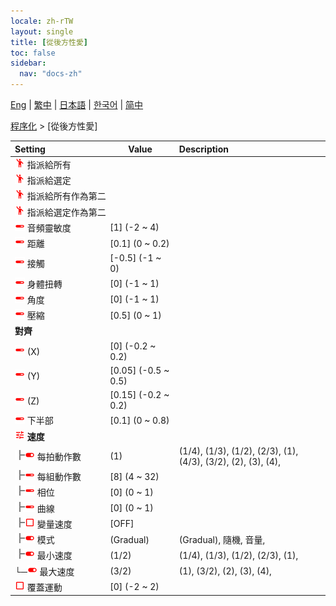 ```yaml
---
locale: zh-rTW
layout: single
title: [從後方性愛]
toc: false
sidebar:
  nav: "docs-zh"
---
```

[Eng](/dancexr/menu/2025.4/motion/sex_from_behind) | [繁中](/tw/dancexr/menu/2025.4/motion/sex_from_behind) | [日本語](/jp/dancexr/menu/2025.4/motion/sex_from_behind) | [한국어](/kr/dancexr/menu/2025.4/motion/sex_from_behind) | [简中](/zh/dancexr/menu/2025.4/motion/sex_from_behind)

[程序化](../menu#程序化) > [從後方性愛]



| Setting | Value | Description |
| :--- | --- | :--- |
|<nobr><img src="/images/icon/ic_motion.png" alt="motion icon"/> 指派給所有</nobr>|| 
|<nobr><img src="/images/icon/ic_motion.png" alt="motion icon"/> 指派給選定</nobr>|| 
|<nobr><img src="/images/icon/ic_motion.png" alt="motion icon"/> 指派給所有作為第二</nobr>|| 
|<nobr><img src="/images/icon/ic_motion.png" alt="motion icon"/> 指派給選定作為第二</nobr>|| 
|<nobr><img src="/images/icon/ic_slider.png" alt="slider icon"/> 音頻靈敏度</nobr>| [1] (-2 ~ 4) | 
|<nobr><img src="/images/icon/ic_slider.png" alt="slider icon"/> 距離</nobr>| [0.1] (0 ~ 0.2) | 
|<nobr><img src="/images/icon/ic_slider.png" alt="slider icon"/> 接觸</nobr>| [-0.5] (-1 ~ 0) | 
|<nobr><img src="/images/icon/ic_slider.png" alt="slider icon"/> 身體扭轉</nobr>| [0] (-1 ~ 1) | 
|<nobr><img src="/images/icon/ic_slider.png" alt="slider icon"/> 角度</nobr>| [0] (-1 ~ 1) | 
|<nobr><img src="/images/icon/ic_slider.png" alt="slider icon"/> 壓縮</nobr>| [0.5] (0 ~ 1) | 
|<nobr> <b>對齊</b></nobr>|| 
|<nobr><img src="/images/icon/ic_slider.png" alt="slider icon"/> (X)</nobr>| [0] (-0.2 ~ 0.2) | 
|<nobr><img src="/images/icon/ic_slider.png" alt="slider icon"/> (Y)</nobr>| [0.05] (-0.5 ~ 0.5) | 
|<nobr><img src="/images/icon/ic_slider.png" alt="slider icon"/> (Z)</nobr>| [0.15] (-0.2 ~ 0.2) | 
|<nobr><img src="/images/icon/ic_slider.png" alt="slider icon"/> 下半部</nobr>| [0.1] (0 ~ 0.8) | 
|<nobr><img src="/images/icon/ic_tune.png" alt="tune icon"/> <b>速度</b></nobr>| | 
|<nobr><img src="/images/icon/ic_line_t.png"/><img src="/images/icon/ic_toggle_on.png" alt="toggle on icon"/> 每拍動作數</nobr>| (1) | (1/4), (1/3), (1/2), (2/3), (1), (4/3), (3/2), (2), (3), (4), 
|<nobr><img src="/images/icon/ic_line_t.png"/><img src="/images/icon/ic_slider.png" alt="slider icon"/> 每組動作數</nobr>| [8] (4 ~ 32) | 
|<nobr><img src="/images/icon/ic_line_t.png"/><img src="/images/icon/ic_slider.png" alt="slider icon"/> 相位</nobr>| [0] (0 ~ 1) | 
|<nobr><img src="/images/icon/ic_line_t.png"/><img src="/images/icon/ic_slider.png" alt="slider icon"/> 曲線</nobr>| [0] (0 ~ 1) | 
|<nobr><img src="/images/icon/ic_line_t.png"/><img src="/images/icon/ic_check_off.png" alt="check off icon"/> 變量速度</nobr>| [OFF] | 
|<nobr><img src="/images/icon/ic_line_t.png"/><img src="/images/icon/ic_toggle_on.png" alt="toggle on icon"/> 模式</nobr>| (Gradual) | (Gradual), 隨機, 音量, 
|<nobr><img src="/images/icon/ic_line_t.png"/><img src="/images/icon/ic_toggle_on.png" alt="toggle on icon"/> 最小速度</nobr>| (1/2) | (1/4), (1/3), (1/2), (2/3), (1), 
|<nobr>└─<img src="/images/icon/ic_toggle_on.png" alt="toggle on icon"/> 最大速度</nobr>| (3/2) | (1), (3/2), (2), (3), (4), 
|<nobr><img src="/images/icon/ic_check_off.png" alt="check off icon"/> 覆蓋運動</nobr>| [0] (-2 ~ 2) | 
